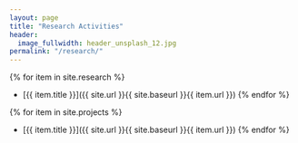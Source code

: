 ```yaml
---
layout: page
title: "Research Activities"
header:
  image_fullwidth: header_unsplash_12.jpg
permalink: "/research/"
---
```


{% for item in site.research %}
* [{{ item.title }}]({{ site.url }}{{ site.baseurl }}{{ item.url }})
{% endfor %}

{% for item in site.projects %}
* [{{ item.title }}]({{ site.url }}{{ site.baseurl }}{{ item.url }})
{% endfor %}
